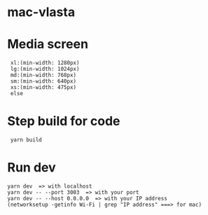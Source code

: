 # mac-vlasta

# Media screen
```
 xl:(min-width: 1280px)
 lg:(min-width: 1024px)
 md:(min-width: 768px)
 sm:(min-width: 640px)
 xs:(min-width: 475px)
 else
```

# Step build for code
```
 yarn build 
```

# Run dev
```
yarn dev  => with localhost
yarn dev -- --port 3003  => with your port 
yarn dev -- --host 0.0.0.0  => with your IP address  
(networksetup -getinfo Wi-Fi | grep "IP address" ===> for mac)
```

